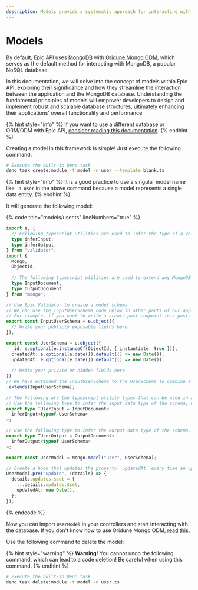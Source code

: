 ```yaml
---
description: Models provide a systematic approach for interacting with databases.
---
```


# Models

By default, Epic API uses [MongoDB](https://www.mongodb.com/) with [Oridune Mongo ODM](https://deno.land/x/oridune_mongo), which serves as the default method for interacting with MongoDB, a popular NoSQL database.&#x20;

In this documentation, we will delve into the concept of models within Epic API, exploring their significance and how they streamline the interaction between the application and the MongoDB database. Understanding the fundamental principles of models will empower developers to design and implement robust and scalable database structures, ultimately enhancing their applications' overall functionality and performance.

{% hint style="info" %}
If you want to use a different database or ORM/ODM with Epic API, [consider reading this documentation](../examples/replace-mongodb-with-typeorm.md).
{% endhint %}

Creating a model in this framework is simple! Just execute the following command:

```bash
# Execute the built-in Deno task
deno task create:module -t model -n user --template blank.ts
```

{% hint style="info" %}
It is a good practice to use a singular model name like `-n user` in the above command because a model represents a single data entity.
{% endhint %}

It will generate the following model:

{% code title="models/user.ts" lineNumbers="true" %}
```typescript
import e, {
  // Following typescript utilities are used to infer the type of a validator schema. See the implementation below.
  type inferInput,
  type inferOutput,
} from "validator";
import {
  Mongo,
  ObjectId,
  
  // The following typescript utilities are used to extend any MongoDB's built-in fields like _id in the given type. It is used to convert a normal object type into a MongoDB document type. See the implementation below.
  type InputDocument,
  type OutputDocument
} from "mongo";

// Use Epic Validator to create a model schema
// We can use the InputUserSchema code below in other parts of our application!
// For example, if you want to write a create post endpoint in a posts controller, you don't need to write the body validator of the create endpoint! Instead, you can import this InputUserSchema validator in your controller and use it as a validator schema.
export const InputUserSchema = e.object({
  // Write your publicly exposable fields here
});

export const UserSchema = e.object({
  _id: e.optional(e.instanceOf(ObjectId, { instantiate: true })),
  createdAt: e.optional(e.date()).default(() => new Date()),
  updatedAt: e.optional(e.date()).default(() => new Date()),
  
  // Write your private or hidden fields here
})
// We have extended the InputUserSchema to the UserSchema to combine all fields into one schema
.extends(InputUserSchema);

// The following are the typescript utility types that can be used in any part of the application to infer the type of the above schema.
// Use the following type to infer the input data type of the schema, which will include the types of any optional fields. E.g. { foo?: string | undefined }
export type TUserInput = InputDocument<
  inferInput<typeof UserSchema>
>;

// Use the following type to infer the output data type of the schema, which will infer optional fields as required, but possibly undefined. E.g. { foo: string | undefined }
export type TUserOutput = OutputDocument<
  inferOutput<typeof UserSchema>
>;

export const UserModel = Mongo.model("user", UserSchema);

// Create a hook that updates the property `updatedAt` every time an update query is executed.
UserModel.pre("update", (details) => {
  details.updates.$set = {
    ...details.updates.$set,
    updatedAt: new Date(),
  };
});
```
{% endcode %}

Now you can import `UserModel` in your controllers and start interacting with the database. If you don't know how to use Oridune Mongo ODM, [read this](https://deno.land/x/oridune_mongo).

Use the following command to delete the model:

{% hint style="warning" %}
**Warning!** You cannot undo the following command, which can lead to a code deletion! Be careful when using this command.
{% endhint %}

```bash
# Execute the built-in Deno task
deno task delete:module -t model -n user.ts
```
